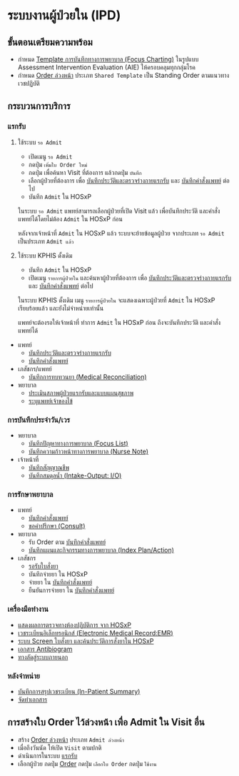# ระบบงานผู้ป่วยใน (IPD)

## ขั้นตอนเตรียมความพร้อม
- กำหนด [Template การบันทึกทางการพยาบาล (Focus Charting)](../other/template-nurse.md) ในรูปแบบ Assessment Intervention Evaluation (AIE) ให้ครอบคลุมทุกกลุ่มโรค
- กำหนด [Order ล่วงหน้า](pre-order.md) ประเภท `Shared Template` เป็น Standing Order ตามแนวทางเวชปฏิบัติ

## กระบวนการบริการ
### แรกรับ
1. ใช้ระบบ `รอ Admit`
    * เปิดเมนู `รอ Admit`
    * กดปุ่ม `เพิ่มใบ Order ใหม่`
    * กดปุ่ม <i class="fa fa-search"></i> เพื่อค้นหา Visit ที่ต้องการ แล้วกดปุ่ม `บันทึก`
    * เลือกผู้ป่วยที่ต้องการ เพื่อ [บันทึกประวัติและตรวจร่างกายแรกรับ](admission-note-dr.md) และ [บันทึกคำสั่งแพทย์](order.md) ต่อไป
    * บันทึก `Admit` ใน HOSxP

    <div class="warning">

    ในระบบ `รอ Admit` แพทย์สามารถเลือกผู้ป่วยที่เปิด Visit แล้ว เพื่อบันทึกประวัติ และคำสั่งแพทย์ได้โดยไม่ต้อง `Admit` ใน HOSxP ก่อน
    
    หลังจากเจ้าหน้าที่ `Admit` ใน HOSxP แล้ว ระบบจะย้ายข้อมูลผู้ป่วย จากประเภท `รอ Admit` เป็นประเภท `Admit แล้ว`
    </div>

1. ใช้ระบบ KPHIS ดั้งเดิม
    * บันทึก `Admit` ใน HOSxP
    * เปิดเมนู `รายการผู้ป่วยใน` และค้นหาผู้ป่วยที่ต้องการ เพื่อ [บันทึกประวัติและตรวจร่างกายแรกรับ](admission-note-dr.md) และ [บันทึกคำสั่งแพทย์](order.md) ต่อไป

    <div class="warning">

    ในระบบ KPHIS ดั้งเดิม เมนู `รายการผู้ป่วยใน` จะแสดงเฉพาะผู้ป่วยที่ `Admit` ใน HOSxP เรียบร้อยแล้ว และยังไม่จำหน่ายเท่านั้น

    แพทย์จะต้องรอให้เจ้าหน้าที่ ทำการ `Admit` ใน HOSxP ก่อน ถึงจะบันทึกประวัติ และคำสั่งแพทย์ได้  
    </div>

* แพทย์
    - [บันทึกประวัติและตรวจร่างกายแรกรับ](admission-note-dr.md)
    - [บันทึกคำสั่งแพทย์](order.md)
* เภสัชกร/แพทย์
    - [บันทึกการทบทวนยา (Medical Reconciliation)](med-reconciliation.md) 
* พยาบาล
    - [ประเมินสภาพผู้ป่วยแรกรับและแบบแผนสุขภาพ](admission-note-nurse.md)
    - [ระบุแพทย์เจ้าของไข้](doctor-in-charge.md)

### การบันทึกประจำวัน/เวร
* พยาบาล
    - [บันทึกปัญหาทางการพยาบาล (Focus List)](../shared/focus-list.md)
    - [บันทึกความก้าวหน้าทางการพยาบาล (Nurse Note)](../shared/focus-note.md)
* เจ้าหน้าที่
    - [บันทึกสัญญาณชีพ](../shared/vital-sign.md)
    - [บันทึกสมดุลน้ำ (Intake-Output: I/O)](../shared/io.md)

### การรักษาพยาบาล
* แพทย์
    - [บันทึกคำสั่งแพทย์](order.md)
    - [ขอคำปรึกษา (Consult)](consult.md)
* พยาบาล
    - รับ Order ตาม [บันทึกคำสั่งแพทย์](order.md)
    - [บันทึกแผนและกิจกรรมทางการพยาบาล (Index Plan/Action)](../shared/index-plan.md)
* เภสัชกร
    - [รอรับใบสั่งยา](order-pharmacy.md)
    - บันทึกจ่ายยา ใน HOSxP
    - จ่ายยา ใน [บันทึกคำสั่งแพทย์](order.md)
    - ยืนยันการจ่ายยา ใน [บันทึกคำสั่งแพทย์](order.md)

### เครื่องมือทำงาน
- [แสดงผลการตรวจทางห้องปฏิบัติการ จาก HOSxP](shared/lab.md)
- [เวชระเบียนอิเล็กทรอนิกส์ (Electronic Medical Record:EMR)](shared/emr.md)
- [ระบบ Screen ใบสั่งยา และค้นประวัติการสั่งยาใน HOSxP](shared/prescription-screen.md)
- [เอกสาร Antibiogram](shared/antibiogram.md)
- [ทางลัดสู่ระบบภายนอก](shared/out-source.md)

### หลังจำหน่าย
- [บันทึกการสรุปเวชระเบียน (In-Patient Summary)](summary.md)
- [จัดทำเอกสาร](ipd/document.md)

## การสร้างใบ Order ไว้ล่วงหน้า เพื่อ Admit ใน Visit อื่น
- สร้าง [Order ล่วงหน้า](ipd/pre-order.md) ประเภท `Admit ล่วงหน้า`
- เมื่อถึงวันนัด ให้เปิด `Visit` ตามปกติ
- ดำเนินการในระบบ [แรกรับ](#แรกรับ)
- เลือกผู้ป่วย <i class="fa fa-arrow-circle-right"></i> กดปุ่ม [Order](order.md) <i class="fa fa-arrow-circle-right"></i> กดปุ่ม `เลือกใบ Order` <i class="fa fa-arrow-circle-right"></i> กดปุ่ม `ใช้งาน`
